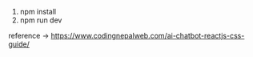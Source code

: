 1. npm install 
2. npm run dev 

reference -> https://www.codingnepalweb.com/ai-chatbot-reactjs-css-guide/
